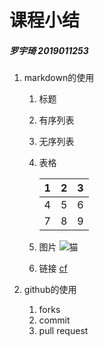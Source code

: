 # 课程小结 

##### 罗宇琦 2019011253

1. markdown的使用 
   1. 标题
   
   2. 有序列表
   
   3. 无序列表
   
   4. 表格
   
      | 1    | 2    |3|
      | ---- | ---- |----|
      | 4    | 5    |6|
      |7|8|9|
   
   5. 图片
      ![猫](https://ss0.bdstatic.com/70cFuHSh_Q1YnxGkpoWK1HF6hhy/it/u=2933156109,2929378667&fm=26&gp=0.jpg)
   
   6. 链接
      [cf](coderforces.com)
   
2. github的使用
   
   1. forks
   2. commit
   3. pull request








